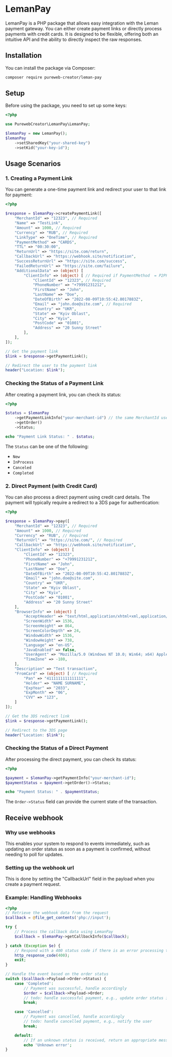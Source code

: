 # LemanPay

LemanPay is a PHP package that allows easy integration with the Leman payment gateway. You can either create payment links or directly process payments with credit cards. It is designed to be flexible, offering both an intuitive API and the ability to directly inspect the raw responses.

## Installation

You can install the package via Composer:

```bash
composer require pureweb-creator/leman-pay
```

## Setup

Before using the package, you need to set up some keys:

```php
<?php

use PurewebCreator\LemanPay\LemanPay;

$lemanPay = new LemanPay();
$lemanPay
    ->setSharedKey("your-shared-key")
    ->setKid("your-key-id");
```

## Usage Scenarios

### 1. Creating a Payment Link

You can generate a one-time payment link and redirect your user to that link for payment:

```php
<?php

$response = $lemanPay->createPaymentLink([
    "MerchantId" => "12323", // Required
    "Name" => "TestLink",
    "Amount" => 1000, // Required
    "Currency" => "RUB", // Required
    "LinkType" => "OneTime", // Required
    "PaymentMethod" => "CARDS",
    "TTL" => "00:30:00",
    "ReturnUrl" => "https://site.com/return",
    "CallbackUrl" => "https://webhook.site/notification",
    "SuccessReturnUrl" => "https://site.com/success",
    "FailedReturnUrl" => "https://site.com/failure",
    "AdditionalData" => (object) [
        "ClientInfo" => (object) [ // Required if PaymentMethod  = P2PPAY
            "ClientId" => "12323", // Required
            "PhoneNumber" => "+79991231212",
            "FirstName" => "John",
            "LastName" => "Doe",
            "DateOfBirth" => "2022-08-09T10:55:42.8017883Z",
            "Email" => "john.doe@site.com", // Required
            "Country" => "UKR",
            "State" => "Kyiv Oblast",
            "City" => "Kyiv",
            "PostCode" => "01001",
            "Address" => "20 Sunny Street"
        ],
    ],
]);

// Get the payment link
$link = $response->getPaymentLink();

// Redirect the user to the payment link
header("Location: $link");
```

### Checking the Status of a Payment Link

After creating a payment link, you can check its status:

```php
<?php

$status = $lemanPay
    ->getPaymentLinkInfo("your-merchant-id") // the same MerchantId used in createPaymentLink()
    ->getOrder()
    ->Status;

echo "Payment Link Status: " . $status;
```

The `Status` can be one of the following:

- `New`
- `InProcess`
- `Canceled`
- `Completed`

### 2. Direct Payment (with Credit Card)

You can also process a direct payment using credit card details. The payment will typically require a redirect to a 3DS page for authentication:

```php
<?php

$response = $lemanPay->pay([
    "MerchantId" => "12323", // Required
    "Amount" => 1000, // Required
    "Currency" => "RUB", // Required
    "ReturnUrl" => "https://site.com/", // Required
    "CallbackUrl" => "https://webhook.site/notification",
    "ClientInfo" => (object) [
        "ClientId" => "12323",
        "PhoneNumber" => "+79991231212",
        "FirstName" => "John",
        "LastName" => "Doe",
        "DateOfBirth" => "2022-08-09T10:55:42.8017883Z",
        "Email" => "john.doe@site.com",
        "Country" => "UKR",
        "State" => "Kyiv Oblast",
        "City" => "Kyiv",
        "PostCode" => "01001",
        "Address" => "20 Sunny Street"
    ],
    "BrowserInfo" => (object) [
        "AcceptHeader" => "text/html,application/xhtml+xml,application/xml;q=0.9,image/avif,image/webp,image/apng,*/*;q=0.8,application/signed-exchange;v=b3;q=0.7",
        "ScreenWidth" => 1536,
        "ScreenHeight" => 864,
        "ScreenColorDepth" => 24,
        "WindowWidth" => 1536,
        "WindowHeight" => 738,
        "Language" => "en-US",
        "JavaEnabled" => false,
        "UserAgent" => "Mozilla/5.0 (Windows NT 10.0; Win64; x64) AppleWebKit/537.36 (KHTML, like Gecko) Chrome/129.0.0.0 Safari/537.36",
        "TimeZone" => -180,
    ],
    "Description" => "Test transaction",
    "FromCard" => (object) [ // Required
        "Pan" => "4111111111111111",
        "Holder" => "NAME SURNAME", 
        "ExpYear" => "2033", 
        "ExpMonth" => "06", 
        "CVV" => "123",
    ]
]);

// Get the 3DS redirect link
$link = $response->getPaymentLink();

// Redirect to the 3DS page
header("Location: $link");
```

### Checking the Status of a Direct Payment

After processing the direct payment, you can check its status:

```php
<?php

$payment = $lemanPay->getPaymentInfo("your-merchant-id");
$paymentStatus = $payment->getOrder()->Status;

echo "Payment Status: " . $paymentStatus;
```

The `Order->Status` field can provide the current state of the transaction.

## Receive webhook

###  Why use webhooks
This enables your system to respond to events immediately, such as updating an order status as soon as a payment is confirmed, without needing to poll for updates.

### Setting up the webhook url
This is done by setting the "CallbackUrl" field in the payload when you create a payment request.

### Example: Handling Webhooks
```php
<?php
// Retrieve the webhook data from the request
$callback = @file_get_contents('php://input');

try {
    // Process the callback data using LemanPay
    $callback = $lemanPay->getCallbackInfo($callback);

} catch (Exception $e) {
    // Respond with a 400 status code if there is an error processing the webhook
    http_response_code(400);
    exit;
}

// Handle the event based on the order status
switch ($callback->Payload->Order->Status) {
    case 'Completed':
        // Payment was successful, handle accordingly
        $order = $callback->Payload->Order;
        // todo: handle successful payment, e.g., update order status in the database
        break;

    case 'Cancelled':
        // Payment was cancelled, handle accordingly
        // todo: handle cancelled payment, e.g., notify the user
        break;

    default:
        // If an unknown status is received, return an appropriate message
        echo 'Unknown error';
}
```